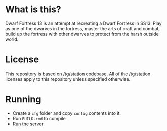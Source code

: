 # What is this?
Dwarf Fortress 13 is an attempt at recreating a Dwarf Fortress in SS13. Play as one of the dwarves in the fortress, master the arts of craft and combat, build up the fortress with other dwarves to protect from the harsh outside world.
# License
This repository is based on [/tg/station](https://github.com/tgstation/tgstation) codebase. All of the [/tg/station](https://github.com/tgstation/tgstation) licenses apply to this repository unless specified otherwise.
# Running
- Create a `cfg` folder and copy `config` contents into it.
- Run `BUILD.cmd` to compile
- Run the server
